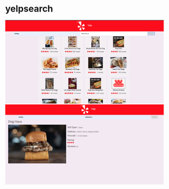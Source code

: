 # yelpsearch
![Screenshot Image](./client/public/screenshot01.png)
![Screenshot Image](./client/public/screenshot02.png)